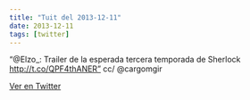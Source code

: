 ```yaml
---
title: "Tuit del 2013-12-11"
date: 2013-12-11
tags: [twitter]
---
```


“@Elzo_: Trailer de la esperada tercera temporada de Sherlock http://t.co/QPF4thANER” cc/ @cargomgir



[Ver en Twitter](https://twitter.com/i/web/status/410897091880566784)
